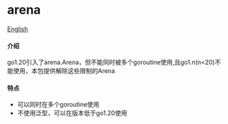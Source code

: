 # arena

[English](./README_en.md)

#### 介绍
go1.20引入了arena.Arena，但不能同时被多个goroutine使用,且go1.n(n<20)不能使用，本包提供解除这些限制的Arena

#### 特点
   - 可以同时在多个goroutine使用
   - 不使用泛型，可以在版本低于go1.20使用
